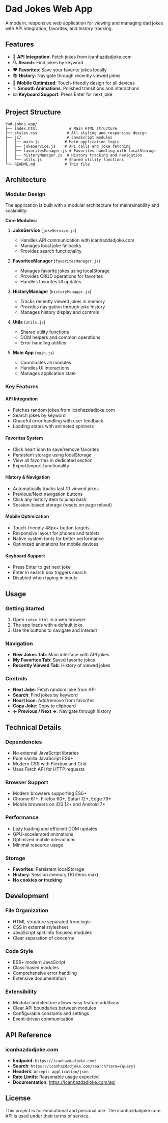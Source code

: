 # Dad Jokes Web App

A modern, responsive web application for viewing and managing dad jokes with API integration, favorites, and history tracking.

## Features

- 🎯 **API Integration**: Fetch jokes from icanhazdadjoke.com
- 🔍 **Search**: Find jokes by keyword
- ❤️ **Favorites**: Save your favorite jokes locally
- 📚 **History**: Navigate through recently viewed jokes
- 📱 **Mobile Optimized**: Touch-friendly design for all devices
- ✨ **Smooth Animations**: Polished transitions and interactions
- ⌨️ **Keyboard Support**: Press Enter for next joke

## Project Structure

```
dad-jokes-app/
├── index.html              # Main HTML structure
├── styles.css             # All styling and responsive design
├── js/                    # JavaScript modules
│   ├── main.js           # Main application logic
│   ├── jokeService.js    # API calls and joke fetching
│   ├── favoritesManager.js # Favorites handling with localStorage
│   ├── historyManager.js  # History tracking and navigation
│   └── utils.js          # Shared utility functions
└── README.md             # This file
```

## Architecture

### Modular Design

The application is built with a modular architecture for maintainability and scalability:

**Core Modules:**

1. **JokeService** (`jokeService.js`)
   - Handles API communication with icanhazdadjoke.com
   - Manages local joke fallbacks
   - Provides search functionality

2. **FavoritesManager** (`favoritesManager.js`)
   - Manages favorite jokes using localStorage
   - Provides CRUD operations for favorites
   - Handles favorites UI updates

3. **HistoryManager** (`historyManager.js`)
   - Tracks recently viewed jokes in memory
   - Provides navigation through joke history
   - Manages history display and controls

4. **Utils** (`utils.js`)
   - Shared utility functions
   - DOM helpers and common operations
   - Error handling utilities

5. **Main App** (`main.js`)
   - Coordinates all modules
   - Handles UI interactions
   - Manages application state

### Key Features

#### API Integration
- Fetches random jokes from icanhazdadjoke.com
- Search jokes by keyword
- Graceful error handling with user feedback
- Loading states with animated spinners

#### Favorites System
- Click heart icon to save/remove favorites
- Persistent storage using localStorage
- View all favorites in dedicated section
- Export/import functionality

#### History & Navigation
- Automatically tracks last 10 viewed jokes
- Previous/Next navigation buttons
- Click any history item to jump back
- Session-based storage (resets on page reload)

#### Mobile Optimization
- Touch-friendly 48px+ button targets
- Responsive layout for phones and tablets
- Native system fonts for better performance
- Optimized animations for mobile devices

#### Keyboard Support
- Press Enter to get next joke
- Enter in search box triggers search
- Disabled when typing in inputs

## Usage

### Getting Started
1. Open `index.html` in a web browser
2. The app loads with a default joke
3. Use the buttons to navigate and interact

### Navigation
- **New Jokes Tab**: Main interface with API jokes
- **My Favorites Tab**: Saved favorite jokes
- **Recently Viewed Tab**: History of viewed jokes

### Controls
- **Next Joke**: Fetch random joke from API
- **Search**: Find jokes by keyword
- **Heart Icon**: Add/remove from favorites
- **Copy Joke**: Copy to clipboard
- **← Previous / Next →**: Navigate through history

## Technical Details

### Dependencies
- No external JavaScript libraries
- Pure vanilla JavaScript ES6+
- Modern CSS with Flexbox and Grid
- Uses Fetch API for HTTP requests

### Browser Support
- Modern browsers supporting ES6+
- Chrome 61+, Firefox 60+, Safari 12+, Edge 79+
- Mobile browsers on iOS 12+ and Android 7+

### Performance
- Lazy loading and efficient DOM updates
- GPU-accelerated animations
- Optimized mobile interactions
- Minimal resource usage

### Storage
- **Favorites**: Persistent localStorage
- **History**: Session memory (10 items max)
- **No cookies or tracking**

## Development

### File Organization
- HTML structure separated from logic
- CSS in external stylesheet
- JavaScript split into focused modules
- Clear separation of concerns

### Code Style
- ES6+ modern JavaScript
- Class-based modules
- Comprehensive error handling
- Extensive documentation

### Extensibility
- Modular architecture allows easy feature additions
- Clear API boundaries between modules
- Configurable constants and settings
- Event-driven communication

## API Reference

### icanhazdadjoke.com
- **Endpoint**: `https://icanhazdadjoke.com/`
- **Search**: `https://icanhazdadjoke.com/search?term={query}`
- **Headers**: `Accept: application/json`
- **Rate Limits**: Reasonable usage expected
- **Documentation**: https://icanhazdadjoke.com/api

## License

This project is for educational and personal use. The icanhazdadjoke.com API is used under their terms of service.